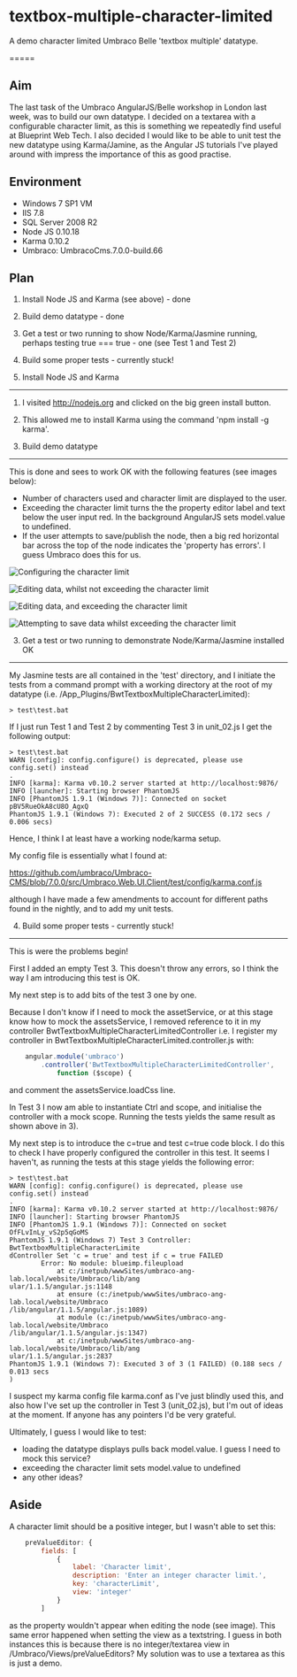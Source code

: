 textbox-multiple-character-limited
==================================

A demo character limited Umbraco Belle 'textbox multiple' datatype.



=====


Aim
----------------------------------
The last task of the Umbraco AngularJS/Belle workshop in London last week, was to build our own datatype. I decided on a textarea with a configurable character limit, as this is something we repeatedly find useful at Blueprint Web Tech. I also decided I would like to be able to unit test the new datatype using Karma/Jamine, as the Angular JS tutorials I've played around with impress the importance of this as good practise.



Environment
----------------------------------
- Windows 7 SP1 VM
- IIS 7.8
- SQL Server 2008 R2
- Node JS 0.10.18
- Karma 0.10.2
- Umbraco: UmbracoCms.7.0.0-build.66

 

Plan
----------------------------------

1. Install Node JS and Karma (see above) - done
2. Build demo datatype - done
3. Get a test or two running to show Node/Karma/Jasmine running, perhaps testing true === true - one (see Test 1 and Test 2)
4. Build some proper tests - currently stuck! 



1. Install Node JS and Karma
----------------------------------

1. I visited http://nodejs.org and clicked on the big green install button. 
2. This allowed me to install Karma using the command 'npm install -g karma'.



2. Build demo datatype
----------------------------------

This is done and sees to work OK with the following features (see images below):

- Number of characters used and character limit are displayed to the user.
- Exceeding the character limit turns the the property editor label and text below the user input red. In the background AngularJS sets model.value to undefined.
- If the user attempts to save/publish the node, then a big red horizontal bar across the top of the node indicates the 'property has errors'. I guess Umbraco does this for us.

![Configuring the character limit](http://www.snerpton.net/images-external/git/textbox-multiple-character-limited/Screen%20Shot%202013-09-10%20at%2009.12.55.png)

![Editing data, whilst not exceeding the character limit](http://www.snerpton.net/images-external/git/textbox-multiple-character-limited/Screen%20Shot%202013-09-10%20at%2009.16.51.png)

![Editing data, and exceeding the character limit](http://www.snerpton.net/images-external/git/textbox-multiple-character-limited/Screen%20Shot%202013-09-10%20at%2009.17.10.png)

![Attempting to save data whilst exceeding the character limit](http://www.snerpton.net/images-external/git/textbox-multiple-character-limited/Screen%20Shot%202013-09-10%20at%2009.17.37.png)


3. Get a test or two running to demonstrate Node/Karma/Jasmine installed OK
----------------------------------

My Jasmine tests are all contained in the 'test' directory, and I initiate the tests from a command prompt with a working directory at the root of my datatype (i.e. /App_Plugins/BwtTextboxMultipleCharacterLimited):

	> test\test.bat

If I just run Test 1 and Test 2 by commenting Test 3 in unit_02.js I get the following output:

	> test\test.bat
	WARN [config]: config.configure() is deprecated, please use config.set() instead
	.
	INFO [karma]: Karma v0.10.2 server started at http://localhost:9876/
	INFO [launcher]: Starting browser PhantomJS
	INFO [PhantomJS 1.9.1 (Windows 7)]: Connected on socket pBV5RueOkA8cU8O_AgxQ
	PhantomJS 1.9.1 (Windows 7): Executed 2 of 2 SUCCESS (0.172 secs / 0.006 secs)

Hence, I think I at least have a working node/karma setup.

My config file is essentially what I found at:

https://github.com/umbraco/Umbraco-CMS/blob/7.0.0/src/Umbraco.Web.UI.Client/test/config/karma.conf.js

although I have made a few amendments to account for different paths found in the nightly, and to add my unit tests.



4. Build some proper tests - currently stuck!
----------------------------------

This is were the problems begin!

First I added an empty Test 3. This doesn't throw any errors, so I think the way I am introducing this test is OK.

My next step is to add bits of the test 3 one by one.

Because I don't know if I need to mock the assetService, or at this stage know how to mock the assetsService, I removed reference to it in my controller BwtTextboxMultipleCharacterLimitedController i.e. I register my controller in BwtTextboxMultipleCharacterLimited.controller.js with:
```javascript
	angular.module('umbraco')
		.controller('BwtTextboxMultipleCharacterLimitedController',
			function ($scope) {
```        
and comment the assetsService.loadCss line.

In Test 3 I now am able to instantiate Ctrl and scope, and initialise the controller with a mock scope. Running the tests yields the same result as shown above in 3).

My next step is to introduce the c=true and test c=true code block. I do this to check I have properly configured the controller in this test. It seems I haven't, as running the tests at this stage yields the following error:


	> test\test.bat
	WARN [config]: config.configure() is deprecated, please use config.set() instead
	.
	INFO [karma]: Karma v0.10.2 server started at http://localhost:9876/
	INFO [launcher]: Starting browser PhantomJS
	INFO [PhantomJS 1.9.1 (Windows 7)]: Connected on socket OfFLvInLy_vS2p5qGoMS
	PhantomJS 1.9.1 (Windows 7) Test 3 Controller: BwtTextboxMultipleCharacterLimite
	dController Set 'c = true' and test if c = true FAILED
			Error: No module: blueimp.fileupload
				at c:/inetpub/wwwSites/umbraco-ang-lab.local/website/Umbraco/lib/ang
	ular/1.1.5/angular.js:1148
				at ensure (c:/inetpub/wwwSites/umbraco-ang-lab.local/website/Umbraco
	/lib/angular/1.1.5/angular.js:1089)
				at module (c:/inetpub/wwwSites/umbraco-ang-lab.local/website/Umbraco
	/lib/angular/1.1.5/angular.js:1347)
				at c:/inetpub/wwwSites/umbraco-ang-lab.local/website/Umbraco/lib/ang
	ular/1.1.5/angular.js:2837
	PhantomJS 1.9.1 (Windows 7): Executed 3 of 3 (1 FAILED) (0.188 secs / 0.013 secs
	)


I suspect my karma config file karma.conf as I've just blindly used this, and also how I've set up the controller in Test 3 (unit_02.js), but I'm out of ideas at the moment. If anyone has any pointers I'd be very grateful.

Ultimately, I guess I would like to test:

- loading the datatype displays pulls back model.value. I guess I need to mock this service?
- exceeding the character limit sets model.value to undefined
- any other ideas?



Aside
----------------------------------

A character limit should be a positive integer, but I wasn't able to set this:
```javascript
	preValueEditor: {
		fields: [
			{
				label: 'Character limit',
				description: 'Enter an integer character limit.',
				key: 'characterLimit',
				view: 'integer'
			}
		]
```
as the property wouldn't appear when editing the node (see image). This same error happened when setting the view as a textstring. I guess in both instances this is because there is no integer/textarea view in /Umbraco/Views/preValueEditors? My solution was to use a textarea as this is just a demo.

